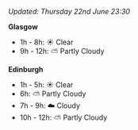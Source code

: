 *Updated: Thursday 22nd June 23:30*

**Glasgow**

* 1h - 8h: :sunny: Clear
* 9h - 12h: :partly_sunny: Partly Cloudy

**Edinburgh**

* 1h - 5h: :sunny: Clear
* 6h: :partly_sunny: Partly Cloudy
* 7h - 9h: :cloud: Cloudy
* 10h - 12h: :partly_sunny: Partly Cloudy
